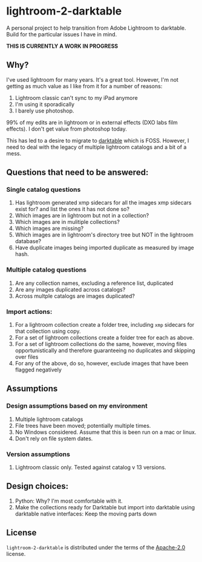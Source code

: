 # lightroom-2-darktable

A personal project to help transition from Adobe Lightroom to darktable. Build for the particular issues I have in mind.

**THIS IS CURRENTLY A WORK IN PROGRESS**

## Why?

I've used lightroom for many years. It's a great tool. However, I'm not getting as much value as I like from it for a number of reasons:

1. Lightroom classic can't sync to my iPad anymore
2. I'm using it sporadically
3. I barely use photoshop.

99% of my edits are in lightroom or in external effects (DXO labs film effects). I don't get value from photoshop today. 

This has led to a desire to migrate to [darktable](https://www.darktable.org/) which is FOSS. However, I need to deal with the legacy of multiple lightroom catalogs and a bit of a mess.

## Questions that need to be answered:

### Single catalog questions
1. Has lightroom generated xmp sidecars for all the images xmp sidecars exist for? and list the ones it has not done so?
2. Which images are in lightroom but not in a collection?
3. Which images are in mulitiple collections?
4. Which images are missing?
5. Which images are in lightroom's directory tree but NOT in the lightroom database?
6. Have duplicate images being imported duplicate as measured by image hash.

### Multiple catalog questions
1. Are any collection names, excluding a reference list, duplicated
2. Are any images duplicated across catalogs?
3. Across multple catalogs are images duplicated?

### Import actions:
1. For a lightroom collection create a folder tree, including `xmp` sidecars for that collection using copy.
2. For a set of lightroom collections create a folder tree for each as above.
3. For a set of lightroom collections do the same, however, moving files opportunistically and therefore guaranteeing no duplicates and skipping over files
4. For any of the above, do so, however, exclude images that have been flagged negatively


## Assumptions

### Design assumptions based on my environment
1. Multiple lightroom catalogs
2. File trees have been moved; potentially multiple times.
3. No Windows considered. Assume that this is been run on a mac or linux.
4. Don't rely on file system dates. 

### Version assumptions

1. Lightroom classic only. Tested against catalog v 13 versions.


## Design choices:

1. Python: Why? I'm most comfortable with it.
2. Make the collections ready for Darktable but import into darktable using darktable native interfaces: Keep the moving parts down

## License

`lightroom-2-darktable` is distributed under the terms of the [Apache-2.0](https://spdx.org/licenses/Apache-2.0.html) license.
